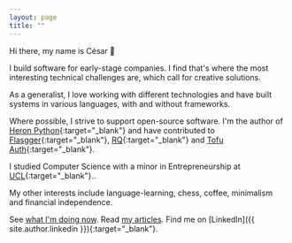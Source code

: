 ```yaml
---
layout: page
title: ""
---
```


Hi there, my name is César 👋

I build software for early-stage companies. I find that's where the most
interesting technical challenges are, which call for creative solutions.

As a generalist, I love working with different technologies and have built
systems in various languages, with and without frameworks.

Where possible, I strive to support open-source software. I'm the author
of [Heron Python](https://pypi.org/project/heron-data/){:target="_blank"} and
have contributed to
[Flasgger](https://github.com/flasgger/flasgger/pull/340){:target="_blank"},
[RQ](https://github.com/rq/rq/pull/1514){:target="_blank"} and
[Tofu Auth](https://github.com/calleluks/Tofu/pull/44){:target="_blank"}.

I studied Computer Science with a minor in Entrepreneurship at
[UCL](https://www.ucl.ac.uk/){:target="_blank"}..

My other interests include language-learning, chess, coffee, minimalism and
financial independence.

See [what I'm doing now](/now). Read [my articles](/blog). Find me on
[LinkedIn]({{ site.author.linkedin }}){:target="_blank"}.
